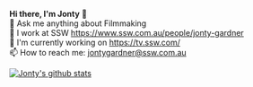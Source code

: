 **Hi there, I'm Jonty** 👋  
💬 Ask me anything about Filmmaking  
🔭 I work at SSW https://www.ssw.com.au/people/jonty-gardner  
🎥 I'm currently working on https://tv.ssw.com/  
📫 How to reach me: jontygardner@ssw.com.au

[![Jonty's github stats](https://github-readme-stats.vercel.app/api?username=jontygardner&theme=dark)](https://github.com/jontygardner/github-readme-stats)
